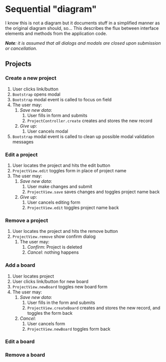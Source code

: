 Sequential "diagram"
====================

I know this is not a diagram but it documents stuff in a simplified manner as the original diagram should, so...
This describes the flux between interface elements and methods from the application code.

***Note**: it is assumed that all dialogs and modals are closed upon submission or cancellation.* 

## Projects

### Create a new project
1. User clicks link/button
2. `Bootstrap` opens modal
3. `Bootstrap` modal event is called to focus on field 
4. The user may:
    1. *Save new data*:
        1. User fills in form and submits
        2. `ProjectController.create` creates and stores the new record
    2. *Give up*:
        1. User cancels modal
5. `Bootstrap` modal event is called to clean up possible modal validation messages

### Edit a project
1. User locates the project and hits the edit button
2. `ProjectView.edit` toggles form in place of project name
3.  The user may:
    1. *Save new data*:
        1. User make changes and submit
        2. `ProjectView.save` saves changes and toggles project name back
    2. *Give up*:
        1. User cancels editing form
        2. `ProjectView.edit` toggles project name back

### Remove a project
1. User locates the project and hits the remove button
2. `ProjectView.remove` show confirm dialog
    1. The user may:
        1. *Confirm*: Project is deleted
        2. *Cancel*: nothing happens
  
### Add a board
1. User locates project
2. User clicks link/button for new board
3. `ProjectView.newBoard` toggles new board form
4. The user may:
    1. *Save new data*: 
        1. User fills in the form and submits
        2. `ProjectView.createBoard` creates and stores the new record, and toggles the form back
    2. *Cancel*:
        1. User cancels form
        2. `ProjectView.newBoard` toggles form back
        
### Edit a board

### Remove a board
